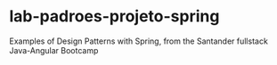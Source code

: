 # lab-padroes-projeto-spring
Examples of Design Patterns with Spring, from the Santander fullstack Java-Angular Bootcamp
